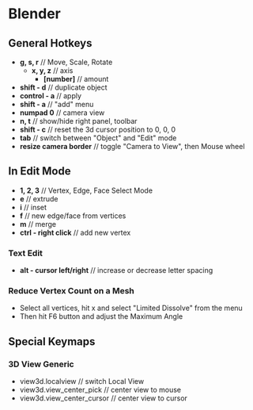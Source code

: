 #  Blender

## General Hotkeys

- **g, s, r** // Move, Scale, Rotate
    - **x, y, z** // axis
      - **[number]** // amount
- **shift - d** // duplicate object
- **control - a** // apply
- **shift - a** // "add" menu
- **numpad 0** // camera view
- **n, t** //  show/hide right panel, toolbar
- **shift - c** // reset the 3d cursor position to 0, 0, 0
- **tab** // switch between "Object" and "Edit" mode
- **resize camera border** // toggle "Camera to View", then Mouse wheel

## In Edit Mode

- **1, 2, 3** // Vertex, Edge, Face Select Mode
- **e** // extrude
- **i** // inset
- **f** // new edge/face from vertices
- **m** // merge
- **ctrl - right click** // add new vertex

### Text Edit

- **alt - cursor left/right** // increase or decrease letter spacing

### Reduce Vertex Count on a Mesh

- Select all vertices, hit x and select "Limited Dissolve" from the menu
- Then hit F6 button and adjust the Maximum Angle

## Special Keymaps

### 3D View Generic

- view3d.localview // switch Local View
- view3d.view_center_pick // center view to mouse
- view3d.view_center_cursor // center view to cursor